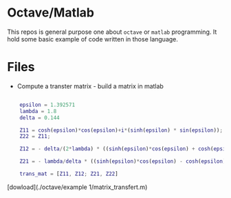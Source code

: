 # Octave/Matlab 

This repos is general purpose one about `octave` or `matlab` programming. It 
hold some basic example of code written in those language.

# Files

- Compute a transter matrix - build a matrix in matlab

```matlab

    epsilon = 1.392571
    lambda = 1.8
    delta = 0.144

    Z11 = cosh(epsilon)*cos(epsilon)+i*(sinh(epsilon) * sin(epsilon));
    Z22 = Z11;

    Z12 = - delta/(2*lambda) * ((sinh(epsilon)*cos(epsilon) + cosh(epsilon)*sin(epsilon)) + i*(cosh(epsilon) * sin(epsilon) - sinh(epsilon) * cos(epsilon)));

    Z21 = - lambda/delta * ((sinh(epsilon)*cos(epsilon) - cosh(epsilon)*sin(epsilon)) + i*(sinh(epsilon) * cos(epsilon) + cosh(epsilon) * sin(epsilon)));

    trans_mat = [Z11, Z12; Z21, Z22]
```

[dowload](./octave/example 1/matrix_transfert.m)
